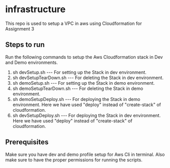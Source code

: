 # infrastructure
This repo is used to setup a VPC in aws using Cloudformation for Assignment 3
## Steps to run
Run the following commands to setup the Aws Cloudformation stack in Dev and Demo environments.
1. sh devSetup.sh          --- For setting up the Stack in dev environment.
2. sh devSetupTearDown.sh  --- For deleting the Stack in dev environment.
3. sh demoSetup.sh         --- For setting up the Stack in demo environment.
4. sh demoSetupTearDown.sh --- For deleting the Stack in demo environment.
5. sh demoSetupDeploy.sh   --- For deploying the Stack in demo environment. Here we have used "deploy" instead of "create-stack" of cloudformation.
6. sh devSetupDeploy.sh    --- For deploying the Stack in dev environment. Here we have used "deploy" instead of "create-stack" of cloudformation.

## Prerequisites
Make sure you have dev and demo profile setup for Aws Cli in terminal. 
Also make sure to have the proper permissions for running the scripts.